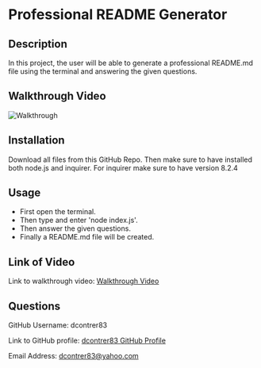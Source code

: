 # Professional README Generator

  ## Description 
  In this project, the user will be able to generate a professional README.md file using the terminal and answering the given questions.

  ## Walkthrough Video
  ![Walkthrough](./utils/videos/Professional-README-Generator-Video.gif)

  ## Installation
  Download all files from this GitHub Repo. Then make sure to have installed both node.js and inquirer. For inquirer make sure to have version 8.2.4

  ## Usage
  - First open the terminal. 
  - Then type and enter 'node index.js'. 
  - Then answer the given questions. 
  - Finally a README.md file will be created.

  ## Link of Video
  Link to walkthrough video: [Walkthrough Video](https://drive.google.com/file/d/1alLLW0ugfRLO0fuuHdwH02lq4tNrwpgq/view)

  ## Questions
  GitHub Username: dcontrer83

  Link to GitHub profile: [dcontrer83 GitHub Profile](https://github.com/dcontrer83)

  Email Address: dcontrer83@yahoo.com

